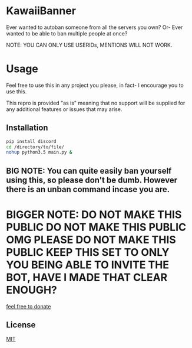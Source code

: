 # KawaiiBanner
Ever wanted to autoban someone from all the servers you own? 
Or- Ever wanted to be able to ban multiple people at once?

NOTE: YOU CAN ONLY USE USERIDs, MENTIONS WILL NOT WORK.

# Usage

Feel free to use this in any project you please, in fact- I encourage you to use this.

This repro is provided "as is" meaning that no support will be supplied for any additional features or issues that may arise.

## Installation

```bash
pip install discord
cd /directory/to/file/
nohup python3.5 main.py &
```

## BIG NOTE: You can quite easily ban yourself using this, so please don't be dumb. However there is an unban command incase you are.
# BIGGER NOTE: DO NOT MAKE THIS PUBLIC DO NOT MAKE THIS PUBLIC OMG PLEASE DO NOT MAKE THIS PUBLIC KEEP THIS SET TO ONLY YOU BEING ABLE TO INVITE THE BOT, HAVE I MADE THAT CLEAR ENOUGH?

[feel free to donate](https://paypal.me/JoshuaGustar)

## License
[MIT](https://choosealicense.com/licenses/mit/)
